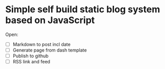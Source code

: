 # Simple self build static blog system based on JavaScript

Open:

- [ ] Markdown to post incl date
- [ ] Generate page from dash template
- [ ] Publish to github
- [ ] RSS link and feed